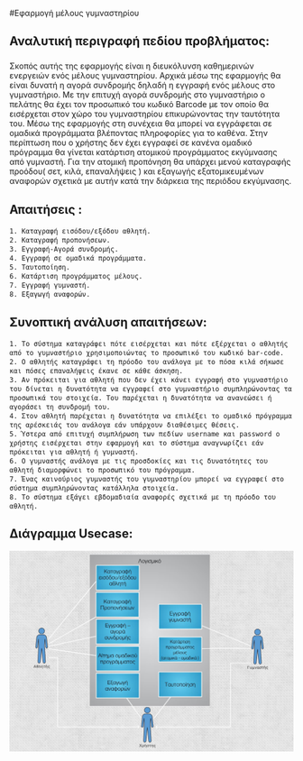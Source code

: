#Εφαρμογή μέλους γυμναστηρίου


## Αναλυτική περιγραφή πεδίου προβλήματος:

### 

Σκοπός αυτής της εφαρμογής είναι η διευκόλυνση καθημερινών ενεργειών ενός μέλους
γυμναστηρίου.  Αρχικά μέσω της εφαρμογής θα είναι δυνατή η αγορά συνδρομής δηλαδή η εγγραφή ενός μέλους στο γυμναστήριο. Με την επιτυχή αγορά συνδρομής στο γυμναστήριο ο πελάτης θα έχει τον προσωπικό του κωδικό Barcode με τον οποίο θα εισέρχεται στον χώρο του γυμναστηρίου επικυρώνοντας την ταυτότητα του. Μέσω της εφαρμογής στη συνέχεια θα μπορεί να εγγράφεται σε ομαδικά προγράμματα βλέποντας πληροφορίες για το καθένα. Στην περίπτωση που ο χρήστης δεν έχει εγγραφεί σε κανένα ομαδικό πρόγραμμα θα γίνεται κατάρτιση ατομικού  προγράμματος εκγύμνασης  από γυμναστή. Για την ατομική προπόνηση θα υπάρχει μενού καταγραφής προόδου( σετ, κιλά, επαναλήψεις ) και εξαγωγής εξατομικευμένων αναφορών σχετικά με αυτήν κατά την διάρκεια της περιόδου εκγύμνασης.


## Απαιτήσεις :

    1. Καταγραφή εισόδου/εξόδου αθλητή. 
    2. Καταγραφή προπονήσεων.
    3. Εγγραφή-Αγορά συνδρομής.
    4. Εγγραφή σε ομαδικά προγράμματα.
    5. Ταυτοποίηση.
    6. Κατάρτιση προγράμματος μέλους.
    7. Εγγραφή γυμναστή.
    8. Εξαγωγή αναφορών.
   

## Συνοπτική ανάλυση απαιτήσεων:
    
    1. Το σύστημα καταγράφει πότε εισέρχεται και πότε εξέρχεται ο αθλητής από το γυμναστήριο χρησιμοποιώντας το προσωπικό του κωδικό bar-code.
    2. Ο αθλητής καταγράφει τη πρόοδο του ανάλογα με το πόσα κιλά σήκωσε και πόσες επαναλήψεις έκανε σε κάθε άσκηση.
    3. Αν πρόκειται για αθλητή που δεν έχει κάνει εγγραφή στο γυμναστήριο του δίνεται η δυνατότητα να εγγραφεί στο γυμναστήριο συμπληρώνοντας τα προσωπικά του στοιχεία. Του παρέχεται η δυνατότητα να ανανεώσει ή αγοράσει τη συνδρομή του. 
    4. Στον αθλητή παρέχεται η δυνατότητα να επιλέξει το ομαδικό πρόγραμμα της αρέσκειάς του ανάλογα εάν υπάρχουν διαθέσιμες θέσεις.
    5. Ύστερα από επιτυχή συμπλήρωση των πεδίων username και password o χρήστης εισέρχεται στην εφαρμογή και το σύστημα αναγνωρίζει εάν πρόκειται για αθλητή ή γυμναστή.
    6. Ο γυμναστής ανάλογα με τις προσδοκίες και τις δυνατότητες του αθλητή διαμορφώνει το προσωπικό του πρόγραμμα.
    7. Ένας καινούριος γυμναστής του γυμναστηρίου μπορεί να εγγραφεί στο σύστημα συμπληρώνοντας κατάλληλα στοιχεία.
    8. Το σύστημα εξάγει εβδομαδιαία αναφορές σχετικά με τη πρόοδο του αθλητή.

## Διάγραμμα Usecase:

![Use case διάγραμμα](requirements/diagrams/usecase.jpg "Διάγραμμα περιπτώσεων χρήσης")



